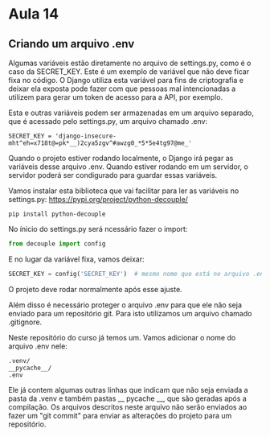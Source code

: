 # Aula 14

## Criando um arquivo .env

Algumas variáveis estão diretamente no arquivo de settings.py, como é o caso da SECRET_KEY. Este é um exemplo de variável que não deve ficar fixa no código. O Django utiliza esta variável para fins de criptografia e deixar ela exposta pode fazer com que pessoas mal intencionadas a utilizem para gerar um token de acesso para a API, por exemplo.

Esta e outras variáveis podem ser armazenadas em um arquivo separado, que é acessado pelo settings.py, um arquivo chamado .env:

```different
SECRET_KEY = 'django-insecure-mht^eh=x718t@=pk*__)2cya5zgv^#awzg0_*5*5e4tg97@me_'
```

Quando o projeto estiver rodando localmente, o Django irá pegar as variáveis desse arquivo .env. Quando estiver rodando em um servidor, o servidor poderá ser condigurado para guardar essas variáveis.

Vamos instalar esta biblioteca que vai facilitar para ler as variáveis no settings.py: https://pypi.org/project/python-decouple/

```different
pip install python-decouple
```

No ínicio do settings.py será ncessário fazer o import:

```python
from decouple import config
```

E no lugar da variável fixa, vamos deixar:

```python
SECRET_KEY = config('SECRET_KEY')  # mesmo nome que está no arquivo .env
```

O projeto deve rodar normalmente após esse ajuste.

Além disso é necessário proteger o arquivo .env para que ele não seja enviado para um repositório git. Para isto utilizamos um arquivo chamado .gitignore.

Neste repositório do curso já temos um. Vamos adicionar o nome do arquivo .env nele:

```different
.venv/
__pycache__/
.env
```

Ele já contem algumas outras linhas que indicam que não seja enviada a pasta da .venv e também pastas __ pycache __, que são geradas após a compilação. Os arquivos descritos neste arquivo não serão enviados ao fazer um "git commit" para enviar as alterações do projeto para um repositório.

